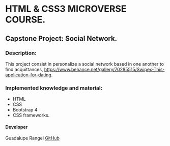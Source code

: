 # HTML & CSS3 MICROVERSE COURSE. 

## Capstone Project: Social Network.

### Description:
This project consist in personalize a social network based in one another to find acquittances, https://www.behance.net/gallery/70285515/Swipex-This-application-for-dating.

### Implemented knowledge and material:
- HTML
- CSS
- Bootstrap 4
- CSS frameworks.

#### Developer 
Guadalupe Rangel [GitHub](https://github.com/Luzaks)